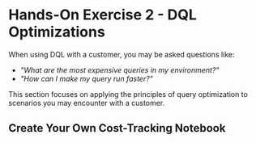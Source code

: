 # Hands-On Exercise 2 - DQL Optimizations

<!-- TODO: reword description -->

When using DQL with a customer, you may be asked questions like:
- _"What are the most expensive queries in my environment?"_
- _"How can I make my query run faster?"_

This section focuses on applying the principles of query optimization to scenarios you may encounter with a customer.

## Create Your Own Cost-Tracking Notebook

<!-- TODO: Add instructions -->